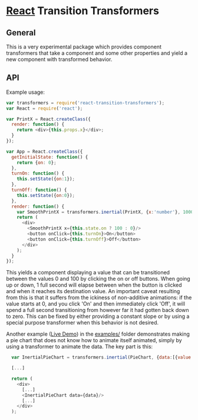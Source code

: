 # [React](http://facebook.github.io/react) Transition Transformers

## General

This is a very experimental package which provides component transformers that take a component and some other properties and yield a new component with transformed behavior.

## API

Example usage:

```js
var transformers = require('react-transition-transformers');
var React = require('react');

var PrintX = React.createClass({
  render: function() {
    return <div>{this.props.x}</div>;
  }
});

var App = React.createClass({
  getInitialState: function() {
    return {on: 0};
  },
  turnOn: function() {
    this.setState({on:1});
  },
  turnOff: function() {
    this.setState({on:0});
  },
  render: function() {
    var SmoothPrintX = transformers.inertial(PrintX, {x:'number'}, 1000);
    return (
      <div>
        <SmoothPrintX x={this.state.on ? 100 : 0}/>
        <button onClick={this.turnOn}>On</button>
        <button onClick={this.turnOff}>Off</button>
      </div>
    );
  }
});
```

This yields a component displaying a value that can be transitioned between the values 0 and 100 by clicking the on or off buttons. When going up or down, 1 full second will elapse between when the button is clicked and when it reaches its destination value. An important caveat resulting from this is that it suffers from the ickiness of non-additive animations: if the value starts at 0, and you click 'On' and then immediately click 'Off', it will spend a full second transitioning from however far it had gotten back down to zero. This can be fixed by either providing a constant slope or by using a special purpose transformer when this behavior is not desired.

Another example ([Live Demo](https://rawgit.com/jason-wolfe/react-transition-transformers/master/examples/index.html)) in the [examples/](examples/) folder demonstrates making a pie chart that does not know how to animate itself animated, simply by using a transformer to animate the data. The key part is this:

```js
  var InertialPieChart = transformers.inertial(PieChart, {data:[{value:'number'}]}, 750, {easeFn: transformers.easing.easeOutElastic});

  [...]

  return (
    <div>
      [...]
      <InertialPieChart data={data}/>
      [...]
    </div>
  );
```
